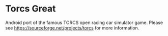 # Torcs Great
Android port of the famous TORCS open racing car simulator game. Please see https://sourceforge.net/projects/torcs for more information.
